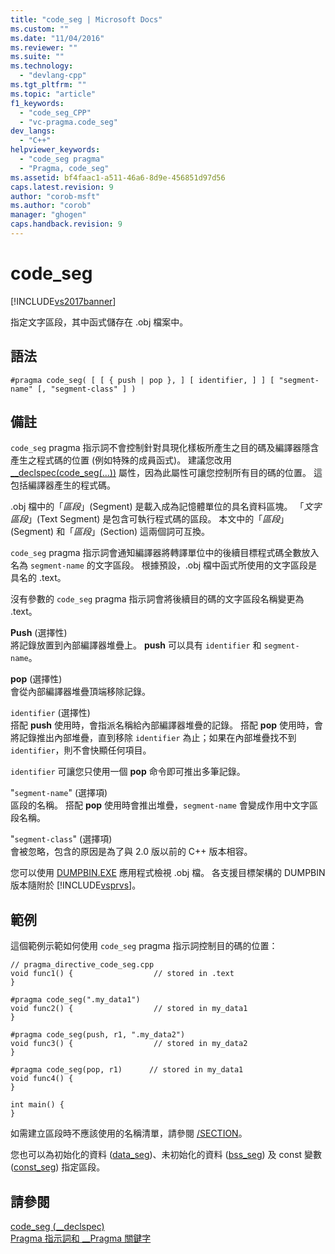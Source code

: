 ```yaml
---
title: "code_seg | Microsoft Docs"
ms.custom: ""
ms.date: "11/04/2016"
ms.reviewer: ""
ms.suite: ""
ms.technology: 
  - "devlang-cpp"
ms.tgt_pltfrm: ""
ms.topic: "article"
f1_keywords: 
  - "code_seg_CPP"
  - "vc-pragma.code_seg"
dev_langs: 
  - "C++"
helpviewer_keywords: 
  - "code_seg pragma"
  - "Pragma, code_seg"
ms.assetid: bf4faac1-a511-46a6-8d9e-456851d97d56
caps.latest.revision: 9
author: "corob-msft"
ms.author: "corob"
manager: "ghogen"
caps.handback.revision: 9
---
```

# code_seg
[!INCLUDE[vs2017banner](../assembler/inline/includes/vs2017banner.md)]

指定文字區段，其中函式儲存在 .obj 檔案中。  
  
## 語法  
  
```  
#pragma code_seg( [ [ { push | pop }, ] [ identifier, ] ] [ "segment-name" [, "segment-class" ] )  
```  
  
## 備註  
 `code_seg` pragma 指示詞不會控制針對具現化樣板所產生之目的碼及編譯器隱含產生之程式碼的位置 \(例如特殊的成員函式\)。  建議您改用 [\_\_declspec\(code\_seg\(...\)\)](../cpp/code-seg-declspec.md) 屬性，因為此屬性可讓您控制所有目的碼的位置。  這包括編譯器產生的程式碼。  
  
 .obj 檔中的「*區段*」\(Segment\) 是載入成為記憶體單位的具名資料區塊。  「*文字區段*」\(Text Segment\) 是包含可執行程式碼的區段。  本文中的「*區段*」\(Segment\) 和「*區段*」\(Section\) 這兩個詞可互換。  
  
 `code_seg` pragma 指示詞會通知編譯器將轉譯單位中的後續目標程式碼全數放入名為 `segment-name` 的文字區段。  根據預設，.obj 檔中函式所使用的文字區段是具名的 .text。  
  
 沒有參數的 `code_seg` pragma 指示詞會將後續目的碼的文字區段名稱變更為 .text。  
  
 **Push** \(選擇性\)  
 將記錄放置到內部編譯器堆疊上。  **push** 可以具有 `identifier` 和 `segment-name`。  
  
 **pop** \(選擇性\)  
 會從內部編譯器堆疊頂端移除記錄。  
  
 `identifier` \(選擇性\)  
 搭配 **push** 使用時，會指派名稱給內部編譯器堆疊的記錄。  搭配 **pop** 使用時，會將記錄推出內部堆疊，直到移除 `identifier` 為止；如果在內部堆疊找不到 `identifier`，則不會快顯任何項目。  
  
 `identifier` 可讓您只使用一個 **pop** 命令即可推出多筆記錄。  
  
 "`segment-name`" \(選擇項\)  
 區段的名稱。  搭配 **pop** 使用時會推出堆疊，`segment-name` 會變成作用中文字區段名稱。  
  
 "`segment-class`" \(選擇項\)  
 會被忽略，包含的原因是為了與 2.0 版以前的 C\+\+ 版本相容。  
  
 您可以使用 [DUMPBIN.EXE](../build/reference/dumpbin-command-line.md) 應用程式檢視 .obj 檔。  各支援目標架構的 DUMPBIN 版本隨附於 [!INCLUDE[vsprvs](../assembler/masm/includes/vsprvs_md.md)]。  
  
## 範例  
 這個範例示範如何使用 `code_seg` pragma 指示詞控制目的碼的位置：  
  
```  
// pragma_directive_code_seg.cpp  
void func1() {                  // stored in .text  
}  
  
#pragma code_seg(".my_data1")  
void func2() {                  // stored in my_data1  
}  
  
#pragma code_seg(push, r1, ".my_data2")  
void func3() {                  // stored in my_data2  
}  
  
#pragma code_seg(pop, r1)      // stored in my_data1  
void func4() {  
}  
  
int main() {  
}  
```  
  
 如需建立區段時不應該使用的名稱清單，請參閱 [\/SECTION](../build/reference/section-specify-section-attributes.md)。  
  
 您也可以為初始化的資料 \([data\_seg](../preprocessor/data-seg.md)\)、未初始化的資料 \([bss\_seg](../preprocessor/bss-seg.md)\) 及 const 變數 \([const\_seg](../preprocessor/const-seg.md)\) 指定區段。  
  
## 請參閱  
 [code\_seg \(\_\_declspec\)](../cpp/code-seg-declspec.md)   
 [Pragma 指示詞和 \_\_Pragma 關鍵字](../preprocessor/pragma-directives-and-the-pragma-keyword.md)